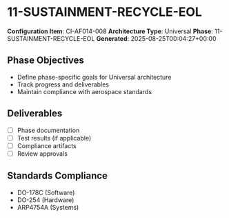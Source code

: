 # 11-SUSTAINMENT-RECYCLE-EOL

**Configuration Item**: CI-AF014-008
**Architecture Type**: Universal
**Phase**: 11-SUSTAINMENT-RECYCLE-EOL
**Generated**: 2025-08-25T00:04:27+00:00

## Phase Objectives
- Define phase-specific goals for Universal architecture
- Track progress and deliverables
- Maintain compliance with aerospace standards

## Deliverables
- [ ] Phase documentation
- [ ] Test results (if applicable)
- [ ] Compliance artifacts
- [ ] Review approvals

## Standards Compliance
- DO-178C (Software)
- DO-254 (Hardware)
- ARP4754A (Systems)
